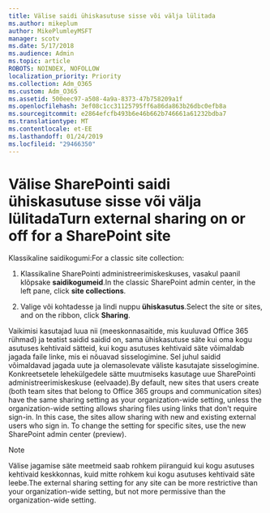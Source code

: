 ```yaml
---
title: Välise saidi ühiskasutuse sisse või välja lülitada
ms.author: mikeplum
author: MikePlumleyMSFT
manager: scotv
ms.date: 5/17/2018
ms.audience: Admin
ms.topic: article
ROBOTS: NOINDEX, NOFOLLOW
localization_priority: Priority
ms.collection: Adm_O365
ms.custom: Adm_O365
ms.assetid: 500eec97-a508-4a9a-8373-47b758209a1f
ms.openlocfilehash: 3ef08c1cc31125795ff6a86da863b26dbc0efb8a
ms.sourcegitcommit: e2864efcfb493b6e46b662b746661a61232bdba7
ms.translationtype: MT
ms.contentlocale: et-EE
ms.lasthandoff: 01/24/2019
ms.locfileid: "29466350"
---
```

# <a name="turn-external-sharing-on-or-off-for-a-sharepoint-site"></a><span data-ttu-id="b78fb-102">Välise SharePointi saidi ühiskasutuse sisse või välja lülitada</span><span class="sxs-lookup"><span data-stu-id="b78fb-102">Turn external sharing on or off for a SharePoint site</span></span>

<span data-ttu-id="b78fb-103">Klassikaline saidikogumi:</span><span class="sxs-lookup"><span data-stu-id="b78fb-103">For a classic site collection:</span></span>
  
1. <span data-ttu-id="b78fb-104">Klassikaline SharePointi administreerimiskeskuses, vasakul paanil klõpsake **saidikogumeid**.</span><span class="sxs-lookup"><span data-stu-id="b78fb-104">In the classic SharePoint admin center, in the left pane, click **site collections**.</span></span>
    
2. <span data-ttu-id="b78fb-105">Valige või kohtadesse ja lindi nuppu **ühiskasutus**.</span><span class="sxs-lookup"><span data-stu-id="b78fb-105">Select the site or sites, and on the ribbon, click **Sharing**.</span></span>
    
<span data-ttu-id="b78fb-p101">Vaikimisi kasutajad luua nii (meeskonnasaitide, mis kuuluvad Office 365 rühmad) ja teatist saidid saidid on, sama ühiskasutuse säte kui oma kogu asutuses kehtivaid sätteid, kui kogu asutuses kehtivaid säte võimaldab jagada faile linke, mis ei nõuavad sisselogimine. Sel juhul saidid võimaldavad jagada uute ja olemasolevate väliste kasutajate sisselogimine. Konkreetsetele lehekülgedele sätte muutmiseks kasutage uue SharePointi administreerimiskeskuse (eelvaade).</span><span class="sxs-lookup"><span data-stu-id="b78fb-p101">By default, new sites that users create (both team sites that belong to Office 365 groups and communication sites) have the same sharing setting as your organization-wide setting, unless the organization-wide setting allows sharing files using links that don't require sign-in. In this case, the sites allow sharing with new and existing external users who sign in. To change the setting for specific sites, use the new SharePoint admin center (preview).</span></span>
  
> [!NOTE]
> <span data-ttu-id="b78fb-109">Välise jagamise säte meetmeid saab rohkem piiranguid kui kogu asutuses kehtivaid keskkonnas, kuid mitte rohkem kui kogu asutuses kehtivaid säte leebe.</span><span class="sxs-lookup"><span data-stu-id="b78fb-109">The external sharing setting for any site can be more restrictive than your organization-wide setting, but not more permissive than the organization-wide setting.</span></span> 
  

